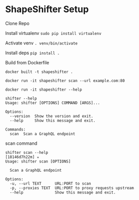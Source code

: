 # ShapeShifter Setup

Clone Repo

Install virtualenv
`sudo pip install virtualenv`

Activate venv
`. venv/bin/activate`

Install deps
`pip install .`


Build from Dockerfile

`docker built -t shapeshifter .`

`docker run -it shapeshifter scan --url example.com:80`

`docker run -it shapeshifter --help`

```
shifter --help
Usage: shifter [OPTIONS] COMMAND [ARGS]...

Options:
  --version  Show the version and exit.
  --help     Show this message and exit.

Commands:
  scan  Scan a GraphQL endpoint
```


scan command
```
shifter scan --help                                                                                                                               [18146d7h22m] ✭
Usage: shifter scan [OPTIONS]

  Scan a GraphQL endpoint

Options:
  -u, --url TEXT      URL:PORT to scan
  -p, --proxies TEXT  URL:PORT to proxy requests upstream
  --help              Show this message and exit.
  ```
